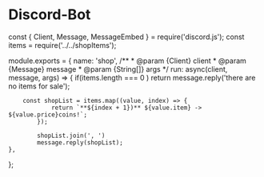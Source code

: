 # Discord-Bot

const { Client, Message, MessageEmbed } = require('discord.js');
const items = require('../../shopItems');

module.exports = {
    name: 'shop',
    /**
     * @param {Client} client 
     * @param {Message} message
     * @param {String[]} args
     */
    run: async(client, message, args) => {
        if(items.length === 0 ) return message.reply('there are no items for sale');

        const shopList = items.map((value, index) => {
                return `**${index + 1})** ${value.item} -> ${value.price}coins!`;
            });
            
            shopList.join(', ')
            message.reply(shopList);
    },
};
